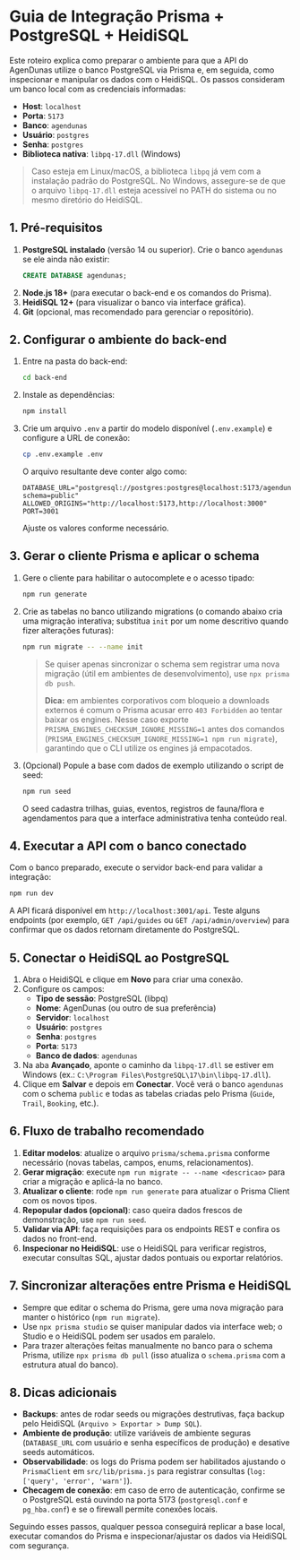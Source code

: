 # Guia de Integração Prisma + PostgreSQL + HeidiSQL

Este roteiro explica como preparar o ambiente para que a API do AgenDunas utilize o banco PostgreSQL via Prisma e, em seguida, como inspecionar e manipular os dados com o HeidiSQL. Os passos consideram um banco local com as credenciais informadas:

- **Host**: `localhost`
- **Porta**: `5173`
- **Banco**: `agendunas`
- **Usuário**: `postgres`
- **Senha**: `postgres`
- **Biblioteca nativa**: `libpq-17.dll` (Windows)

> Caso esteja em Linux/macOS, a biblioteca `libpq` já vem com a instalação padrão do PostgreSQL. No Windows, assegure-se de que o arquivo `libpq-17.dll` esteja acessível no PATH do sistema ou no mesmo diretório do HeidiSQL.

## 1. Pré-requisitos

1. **PostgreSQL instalado** (versão 14 ou superior). Crie o banco `agendunas` se ele ainda não existir:
   ```sql
   CREATE DATABASE agendunas;
   ```
2. **Node.js 18+** (para executar o back-end e os comandos do Prisma).
3. **HeidiSQL 12+** (para visualizar o banco via interface gráfica).
4. **Git** (opcional, mas recomendado para gerenciar o repositório).

## 2. Configurar o ambiente do back-end

1. Entre na pasta do back-end:
   ```bash
   cd back-end
   ```
2. Instale as dependências:
   ```bash
   npm install
   ```
3. Crie um arquivo `.env` a partir do modelo disponível (`.env.example`) e configure a URL de conexão:
   ```bash
   cp .env.example .env
   ```
   O arquivo resultante deve conter algo como:
   ```env
   DATABASE_URL="postgresql://postgres:postgres@localhost:5173/agendunas?schema=public"
   ALLOWED_ORIGINS="http://localhost:5173,http://localhost:3000"
   PORT=3001
   ```
   Ajuste os valores conforme necessário.

## 3. Gerar o cliente Prisma e aplicar o schema

1. Gere o cliente para habilitar o autocomplete e o acesso tipado:
   ```bash
   npm run generate
   ```
2. Crie as tabelas no banco utilizando migrations (o comando abaixo cria uma migração interativa; substitua `init` por um nome descritivo quando fizer alterações futuras):
   ```bash
   npm run migrate -- --name init
   ```
   > Se quiser apenas sincronizar o schema sem registrar uma nova migração (útil em ambientes de desenvolvimento), use `npx prisma db push`.
   >
   > **Dica:** em ambientes corporativos com bloqueio a downloads externos é comum o Prisma acusar erro `403 Forbidden` ao tentar baixar os engines. Nesse caso exporte `PRISMA_ENGINES_CHECKSUM_IGNORE_MISSING=1` antes dos comandos (`PRISMA_ENGINES_CHECKSUM_IGNORE_MISSING=1 npm run migrate`), garantindo que o CLI utilize os engines já empacotados.
3. (Opcional) Popule a base com dados de exemplo utilizando o script de seed:
   ```bash
   npm run seed
   ```
   O seed cadastra trilhas, guias, eventos, registros de fauna/flora e agendamentos para que a interface administrativa tenha conteúdo real.

## 4. Executar a API com o banco conectado

Com o banco preparado, execute o servidor back-end para validar a integração:
```bash
npm run dev
```
A API ficará disponível em `http://localhost:3001/api`. Teste alguns endpoints (por exemplo, `GET /api/guides` ou `GET /api/admin/overview`) para confirmar que os dados retornam diretamente do PostgreSQL.

## 5. Conectar o HeidiSQL ao PostgreSQL

1. Abra o HeidiSQL e clique em **Novo** para criar uma conexão.
2. Configure os campos:
   - **Tipo de sessão**: PostgreSQL (libpq)
   - **Nome**: AgenDunas (ou outro de sua preferência)
   - **Servidor**: `localhost`
   - **Usuário**: `postgres`
   - **Senha**: `postgres`
   - **Porta**: `5173`
   - **Banco de dados**: `agendunas`
3. Na aba **Avançado**, aponte o caminho da `libpq-17.dll` se estiver em Windows (ex.: `C:\Program Files\PostgreSQL\17\bin\libpq-17.dll`).
4. Clique em **Salvar** e depois em **Conectar**. Você verá o banco `agendunas` com o schema `public` e todas as tabelas criadas pelo Prisma (`Guide`, `Trail`, `Booking`, etc.).

## 6. Fluxo de trabalho recomendado

1. **Editar modelos**: atualize o arquivo `prisma/schema.prisma` conforme necessário (novas tabelas, campos, enums, relacionamentos).
2. **Gerar migração**: execute `npm run migrate -- --name <descricao>` para criar a migração e aplicá-la no banco.
3. **Atualizar o cliente**: rode `npm run generate` para atualizar o Prisma Client com os novos tipos.
4. **Repopular dados (opcional)**: caso queira dados frescos de demonstração, use `npm run seed`.
5. **Validar via API**: faça requisições para os endpoints REST e confira os dados no front-end.
6. **Inspecionar no HeidiSQL**: use o HeidiSQL para verificar registros, executar consultas SQL, ajustar dados pontuais ou exportar relatórios.

## 7. Sincronizar alterações entre Prisma e HeidiSQL

- Sempre que editar o schema do Prisma, gere uma nova migração para manter o histórico (`npm run migrate`).
- Use `npx prisma studio` se quiser manipular dados via interface web; o Studio e o HeidiSQL podem ser usados em paralelo.
- Para trazer alterações feitas manualmente no banco para o schema Prisma, utilize `npx prisma db pull` (isso atualiza o `schema.prisma` com a estrutura atual do banco).

## 8. Dicas adicionais

- **Backups**: antes de rodar seeds ou migrações destrutivas, faça backup pelo HeidiSQL (`Arquivo > Exportar > Dump SQL`).
- **Ambiente de produção**: utilize variáveis de ambiente seguras (`DATABASE_URL` com usuário e senha específicos de produção) e desative seeds automáticos.
- **Observabilidade**: os logs do Prisma podem ser habilitados ajustando o `PrismaClient` em `src/lib/prisma.js` para registrar consultas (`log: ['query', 'error', 'warn']`).
- **Checagem de conexão**: em caso de erro de autenticação, confirme se o PostgreSQL está ouvindo na porta 5173 (`postgresql.conf` e `pg_hba.conf`) e se o firewall permite conexões locais.

Seguindo esses passos, qualquer pessoa conseguirá replicar a base local, executar comandos do Prisma e inspecionar/ajustar os dados via HeidiSQL com segurança.
